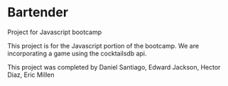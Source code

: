 # Bartender
Project for Javascript bootcamp



This project is for the Javascript portion of the bootcamp. We are incorporating a game using the cocktailsdb api. 


This project was completed by Daniel Santiago, Edward Jackson, Hector Diaz, Eric Millen
